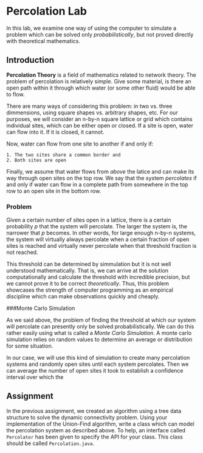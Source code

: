 # Percolation Lab

In this lab, we examine one way of using the computer to simulate a problem
which can be solved only _probabilistically_, but not proved directly with
theoretical mathematics.

## Introduction

**Percolation Theory** is a field of mathematics related to network theory.
The problem of percolation is relatively simple. Give some material, is
there an open path within it through which water (or some other fluid) would
be able to flow.

There are many ways of considering this problem: in two vs. three dimmensions,
using square shapes vs. arbitrary shapes, etc. For our purposes, we will
consider an n-by-n square lattice or grid which contains individual sites,
which can be either open or closed. If a site is open, water can flow into
it. If it is closed, it cannot.

Now, water can flow from one site to another if and only if:

    1. The two sites share a common border and
    2. Both sites are open
    
Finally, we assume that water flows from _above_ the latice and can make its
way through open sites on the top row. We say that the system _percolates_ if
and only if water can flow in a complete path from somewhere in the top row to
an open site in the bottom row.

### Problem

Given a certain number of sites open in a lattice, there is a certain
probability _p_ that the system will percolate. The larger the system is, the
narrower that _p_ becomes. In other words, for large enough n-by-n systems, the
system will virtually always percolate when a certain fraction of open sites is
reached and virtually never percolate when that threshold fraction is not
reached.

This threshold can be determined by simmulation but it is not well understood
mathematically. That is, we can arrive at the solution computationally and
calculate the threshold with incredible precision, but we cannot prove it
to be correct _theoretically_. Thus, this problem showcases the strength of
computer programming as an empirical discipline which can make observations
quickly and cheaply.

###Monte Carlo Simulation

As we said above, the problem of finding the threshold at which our system will
percolate can presently only be solved probabilistically. We can do this rather
easily using what is called a _Monte Carlo Simulation_. A monte carlo
simulation relies on random values to determine an average or distribution for
some situation.

In our case, we will use this kind of simulation to create many percolation
systems and randomly open sites until each system percolates. Then we can
average the number of open sites it took to establish a confidence interval
over which the 

## Assignment

In the previous assignment, we created an algorithm using a tree data structure
to solve the dynamic connectivity problem. Using your implementation of the
Union-Find algorithm, write a class which can model the percolation system
as described above. To help, an interface called `Percolator` has been given
to specify the API for your class. This class should be called
`Percolation.java`.






